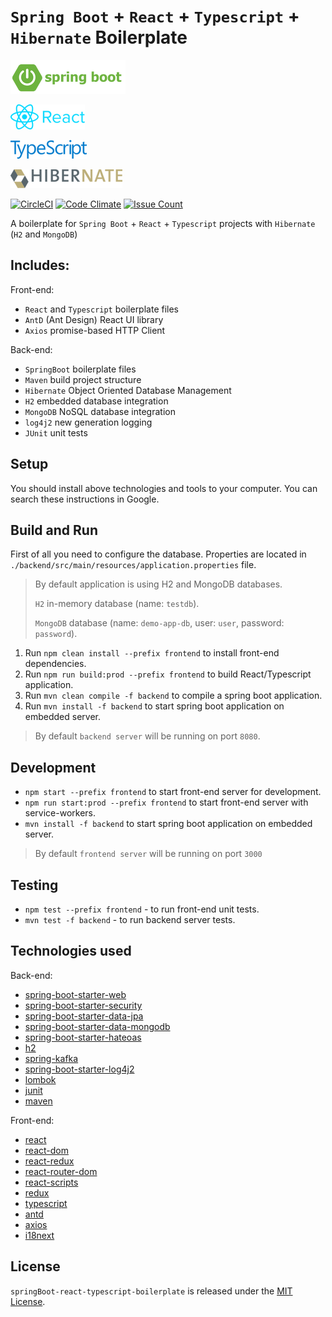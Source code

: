 # `Spring Boot` + `React` + `Typescript` + `Hibernate` Boilerplate

![springBoot-logo](utils/images/springBootLogo.png)

![react-logo](utils/images/reactLogo.png)

![typescript-logo](utils/images/typescriptLogo.png)

![hibernate-logo](utils/images/hibernateLogo.png)

[![CircleCI](https://dl.circleci.com/status-badge/img/gh/mr-ufukgurbuz/spring-boot-react-typescript-full-stack-app-demo/tree/main.svg?style=svg)](https://dl.circleci.com/status-badge/redirect/gh/mr-ufukgurbuz/spring-boot-react-typescript-full-stack-app-demo/tree/main)
[![Code Climate](https://codeclimate.com/github/mr-ufukgurbuz/spring-boot-react-typescript-full-stack-app-demo/badges/gpa.svg)](https://codeclimate.com/github/mr-ufukgurbuz/spring-boot-react-typescript-full-stack-app-demo)
[![Issue Count](https://codeclimate.com/github/mr-ufukgurbuz/spring-boot-react-typescript-full-stack-app-demo/badges/issue_count.svg)](https://codeclimate.com/github/mr-ufukgurbuz/spring-boot-react-typescript-full-stack-app-demo)

A boilerplate for `Spring Boot` + `React` + `Typescript` projects with `Hibernate` (`H2` and `MongoDB`)

## Includes:

Front-end:

- `React` and `Typescript` boilerplate files
- `AntD` (Ant Design) React UI library
- `Axios` promise-based HTTP Client

Back-end:

- `SpringBoot` boilerplate files
- `Maven` build project structure
- `Hibernate` Object Oriented Database Management 
- `H2` embedded database integration
- `MongoDB` NoSQL database integration
- `log4j2` new generation logging
- `JUnit` unit tests

## Setup

You should install above technologies and tools to your computer. You can search these instructions in Google.

## Build and Run

First of all you need to configure the database. Properties are located in `./backend/src/main/resources/application.properties` file.

> By default application is using H2 and MongoDB databases.
> 
> `H2` in-memory database (name: `testdb`).
> 
> `MongoDB` database (name: `demo-app-db`, user: `user`, password: `password`).


1. Run `npm clean install --prefix frontend` to install front-end dependencies.
2. Run `npm run build:prod --prefix frontend` to build React/Typescript application.
3. Run `mvn clean compile -f backend` to compile a spring boot application.
4. Run `mvn install -f backend` to start spring boot application on embedded server.

> By default `backend server` will be running on port `8080`.

## Development

- `npm start --prefix frontend` to start front-end server for development.
- `npm run start:prod --prefix frontend` to start front-end server with service-workers.
- `mvn install -f backend` to start spring boot application on embedded server.

> By default `frontend server` will be running on port `3000`

## Testing

- `npm test --prefix frontend` - to run front-end unit tests.
- `mvn test -f backend` - to run backend server tests.

## Technologies used

Back-end:
- [spring-boot-starter-web](https://mvnrepository.com/artifact/org.springframework.boot/spring-boot-starter-web)
- [spring-boot-starter-security](https://mvnrepository.com/artifact/org.springframework.boot/spring-boot-starter-security)
- [spring-boot-starter-data-jpa](https://mvnrepository.com/artifact/org.springframework.boot/spring-boot-starter-data-jpa)
- [spring-boot-starter-data-mongodb](https://mvnrepository.com/artifact/org.springframework.boot/spring-boot-starter-data-mongodb)
- [spring-boot-starter-hateoas](https://mvnrepository.com/artifact/org.springframework.boot/spring-boot-starter-hateoas)
- [h2](https://mvnrepository.com/artifact/com.h2database/h2)
- [spring-kafka](https://mvnrepository.com/artifact/org.springframework.kafka/spring-kafka)
- [spring-boot-starter-log4j2](https://www.postgresql.org/)
- [lombok](https://mvnrepository.com/artifact/org.projectlombok/lombok)
- [junit](https://mvnrepository.com/artifact/junit/junit)
- [maven](https://maven.apache.org/)

Front-end:
- [react](https://www.npmjs.com/package/react)
- [react-dom](https://www.npmjs.com/package/react-dom)
- [react-redux](https://www.npmjs.com/package/react-redux)
- [react-router-dom](https://www.npmjs.com/package/react-router-dom)
- [react-scripts](https://www.npmjs.com/package/react-scripts)
- [redux](https://www.npmjs.com/package/redux)
- [typescript](https://www.npmjs.com/package/typescript)
- [antd](https://www.npmjs.com/package/antd)
- [axios](https://www.npmjs.com/package/axios)
- [i18next](https://www.npmjs.com/package/i18next)

## License
`springBoot-react-typescript-boilerplate` is released under the [MIT License](https://opensource.org/licenses/MIT).
